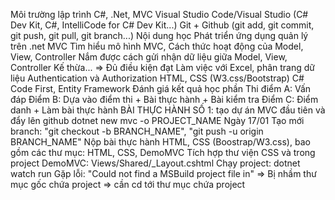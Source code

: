 Môi trường lập trình
C#, .Net, MVC
Visual Studio Code/Visual Studio (C# Dev Kit, C#, IntelliCode for C# Dev Kit...)
Git + Github (git add, git commit, git push, git pull, git branch...)
Nội dung học
Phát triển ứng dụng quản lý trên .net MVC
Tìm hiểu mô hình MVC, Cách thức hoạt động của Model, View, Controller
Nắm được cách gửi nhận dữ liệu giữa Model, View, Controller
Kế thừa... => Đủ điều kiện đạt
Làm việc với Excel, phân trang dữ liệu
Authentication và Authorization
HTML, CSS (W3.css/Bootstrap)
C# Code First, Entity Framework
Đánh giá kết quả học phần
Thi điểm A: Vấn đáp
Điểm B: Dựa vào điểm thi + Bài thực hành + Bài kiểm tra
Điểm C: Điểm danh + Làm bài thực hành BÀI THỰC HÀNH SỐ 1: tạo dự án MVC đầu tiên và đẩy lên github
dotnet new mvc -o PROJECT_NAME
Ngày 17/01
Tạo mới branch: "git checkout -b BRANCH_NAME", "git push -u origin BRANCH_NAME"
Nộp bài thực hành HTML, CSS (Boostrap/W3.css), bao gồm các thư mục: HTML, CSS, DemoMVC
Tích hợp thư viện CSS và trong project DemoMVC: Views/Shared/_Layout.cshtml
Chạy project: dotnet watch run
Gặp lỗi: "Could not find a MSBuild project file in" => Bị nhầm thư mục gốc chứa project => cần cd tới thư mục chứa project
